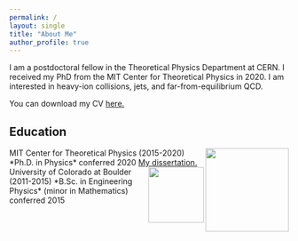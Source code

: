 ```yaml
---
permalink: /
layout: single
title: "About Me"
author_profile: true
---
```


I am a postdoctoral fellow in the Theoretical Physics Department at CERN. I received my PhD from the MIT Center for Theoretical Physics in 2020.
I am interested in heavy-ion collisions, jets, and far-from-equilibrium QCD.

You can download my CV <a href="https://jasminebrewer.github.io/assets/files/JasmineBrewer_CV.pdf" target="_blank">here.</a>

## Education

<img align="right" src="https://jasminebrewer.github.io/assets/images/MIT.png" width="150" />
MIT Center for Theoretical Physics (2015-2020)  
*Ph.D. in Physics* conferred 2020  
<a href="https://jasminebrewer.github.io/assets/files/brewer-phd-physics-2020.pdf" target="_blank">My dissertation.</a>  

<img align="right" src="https://jasminebrewer.github.io/assets/images/CU.jpeg" width="100" />
University of Colorado at Boulder (2011-2015)  
*B.Sc. in Engineering Physics* (minor in Mathematics) conferred 2015
